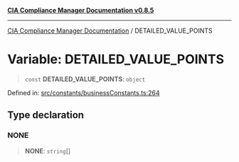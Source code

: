 [**CIA Compliance Manager Documentation v0.8.5**](../README.md)

***

[CIA Compliance Manager Documentation](../globals.md) / DETAILED\_VALUE\_POINTS

# Variable: DETAILED\_VALUE\_POINTS

> `const` **DETAILED\_VALUE\_POINTS**: `object`

Defined in: [src/constants/businessConstants.ts:264](https://github.com/Hack23/cia-compliance-manager/blob/b799ef22d9067d09cc69eaeddf109ac9dcdce934/src/constants/businessConstants.ts#L264)

## Type declaration

### NONE

> **NONE**: `string`[]
